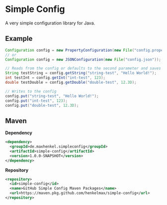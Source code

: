 # Simple Config

A very simple configuration library for Java.

## Example

``` java
Configuration config = new PropertyConfiguration(new File("config.properties"));
// or
Configuration config = new JSONConfiguration(new File("config.json"));

// Reads from the config or defaults to the second parameter and saves it
String testString = config.getString("string-test", "Hello World!");
int testInt = config.getInt("int-test", 123);
double testDouble = config.getDouble("double-test", 12.3D);

// Writes to the config
config.put("string-test", "Hello World!");
config.put("int-test", 123);
config.put("double-test", 12.3D);
```

## Maven

**Dependency**

``` xml
<dependency>
  <groupId>de.maxhenkel.simpleconfig</groupId>
  <artifactId>simple-config</artifactId>
  <version>1.0.0-SNAPSHOT</version>
</dependency>
```

**Repository**

``` xml
<repository>
  <id>simple-config</id>
  <name>GitHub Simple Config Maven Packages</name>
  <url>https://maven.pkg.github.com/henkelmax/simple-config</url>
</repository>
```